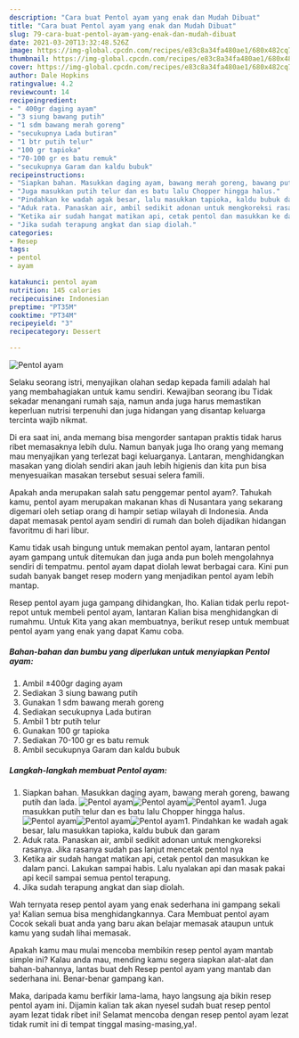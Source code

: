 ```yaml
---
description: "Cara buat Pentol ayam yang enak dan Mudah Dibuat"
title: "Cara buat Pentol ayam yang enak dan Mudah Dibuat"
slug: 79-cara-buat-pentol-ayam-yang-enak-dan-mudah-dibuat
date: 2021-03-20T13:32:48.526Z
image: https://img-global.cpcdn.com/recipes/e83c8a34fa480ae1/680x482cq70/pentol-ayam-foto-resep-utama.jpg
thumbnail: https://img-global.cpcdn.com/recipes/e83c8a34fa480ae1/680x482cq70/pentol-ayam-foto-resep-utama.jpg
cover: https://img-global.cpcdn.com/recipes/e83c8a34fa480ae1/680x482cq70/pentol-ayam-foto-resep-utama.jpg
author: Dale Hopkins
ratingvalue: 4.2
reviewcount: 14
recipeingredient:
- " 400gr daging ayam"
- "3 siung bawang putih"
- "1 sdm bawang merah goreng"
- "secukupnya Lada butiran"
- "1 btr putih telur"
- "100 gr tapioka"
- "70-100 gr es batu remuk"
- "secukupnya Garam dan kaldu bubuk"
recipeinstructions:
- "Siapkan bahan. Masukkan daging ayam, bawang merah goreng, bawang putih dan lada."
- "Juga masukkan putih telur dan es batu lalu Chopper hingga halus."
- "Pindahkan ke wadah agak besar, lalu masukkan tapioka, kaldu bubuk dan garam"
- "Aduk rata. Panaskan air, ambil sedikit adonan untuk mengkoreksi rasanya. Jika rasanya sudah pas lanjut mencetak pentol nya"
- "Ketika air sudah hangat matikan api, cetak pentol dan masukkan ke dalam panci. Lakukan sampai habis. Lalu nyalakan api dan masak pakai api kecil sampai semua pentol terapung."
- "Jika sudah terapung angkat dan siap diolah."
categories:
- Resep
tags:
- pentol
- ayam

katakunci: pentol ayam 
nutrition: 145 calories
recipecuisine: Indonesian
preptime: "PT35M"
cooktime: "PT34M"
recipeyield: "3"
recipecategory: Dessert

---
```



![Pentol ayam](https://img-global.cpcdn.com/recipes/e83c8a34fa480ae1/680x482cq70/pentol-ayam-foto-resep-utama.jpg)

Selaku seorang istri, menyajikan olahan sedap kepada famili adalah hal yang membahagiakan untuk kamu sendiri. Kewajiban seorang ibu Tidak sekadar menangani rumah saja, namun anda juga harus memastikan keperluan nutrisi terpenuhi dan juga hidangan yang disantap keluarga tercinta wajib nikmat.

Di era  saat ini, anda memang bisa mengorder santapan praktis tidak harus ribet memasaknya lebih dulu. Namun banyak juga lho orang yang memang mau menyajikan yang terlezat bagi keluarganya. Lantaran, menghidangkan masakan yang diolah sendiri akan jauh lebih higienis dan kita pun bisa menyesuaikan masakan tersebut sesuai selera famili. 



Apakah anda merupakan salah satu penggemar pentol ayam?. Tahukah kamu, pentol ayam merupakan makanan khas di Nusantara yang sekarang digemari oleh setiap orang di hampir setiap wilayah di Indonesia. Anda dapat memasak pentol ayam sendiri di rumah dan boleh dijadikan hidangan favoritmu di hari libur.

Kamu tidak usah bingung untuk memakan pentol ayam, lantaran pentol ayam gampang untuk ditemukan dan juga anda pun boleh mengolahnya sendiri di tempatmu. pentol ayam dapat diolah lewat berbagai cara. Kini pun sudah banyak banget resep modern yang menjadikan pentol ayam lebih mantap.

Resep pentol ayam juga gampang dihidangkan, lho. Kalian tidak perlu repot-repot untuk membeli pentol ayam, lantaran Kalian bisa menghidangkan di rumahmu. Untuk Kita yang akan membuatnya, berikut resep untuk membuat pentol ayam yang enak yang dapat Kamu coba.

<!--inarticleads1-->

##### Bahan-bahan dan bumbu yang diperlukan untuk menyiapkan Pentol ayam:

1. Ambil  ±400gr daging ayam
1. Sediakan 3 siung bawang putih
1. Gunakan 1 sdm bawang merah goreng
1. Sediakan secukupnya Lada butiran
1. Ambil 1 btr putih telur
1. Gunakan 100 gr tapioka
1. Sediakan 70-100 gr es batu remuk
1. Ambil secukupnya Garam dan kaldu bubuk




<!--inarticleads2-->

##### Langkah-langkah membuat Pentol ayam:

1. Siapkan bahan. Masukkan daging ayam, bawang merah goreng, bawang putih dan lada.
<img src="https://img-global.cpcdn.com/steps/8045a0f4a3c8becd/160x128cq70/pentol-ayam-langkah-memasak-1-foto.jpg" alt="Pentol ayam"><img src="https://img-global.cpcdn.com/steps/7ffee48da0ae2f7e/160x128cq70/pentol-ayam-langkah-memasak-1-foto.jpg" alt="Pentol ayam"><img src="https://img-global.cpcdn.com/steps/617fe1d13c58d057/160x128cq70/pentol-ayam-langkah-memasak-1-foto.jpg" alt="Pentol ayam">1. Juga masukkan putih telur dan es batu lalu Chopper hingga halus.
<img src="https://img-global.cpcdn.com/steps/f197ef811cf5bb42/160x128cq70/pentol-ayam-langkah-memasak-2-foto.jpg" alt="Pentol ayam"><img src="https://img-global.cpcdn.com/steps/12be9dbd94c418bc/160x128cq70/pentol-ayam-langkah-memasak-2-foto.jpg" alt="Pentol ayam"><img src="https://img-global.cpcdn.com/steps/73d80b752e254b2c/160x128cq70/pentol-ayam-langkah-memasak-2-foto.jpg" alt="Pentol ayam">1. Pindahkan ke wadah agak besar, lalu masukkan tapioka, kaldu bubuk dan garam
1. Aduk rata. Panaskan air, ambil sedikit adonan untuk mengkoreksi rasanya. Jika rasanya sudah pas lanjut mencetak pentol nya
1. Ketika air sudah hangat matikan api, cetak pentol dan masukkan ke dalam panci. Lakukan sampai habis. Lalu nyalakan api dan masak pakai api kecil sampai semua pentol terapung.
1. Jika sudah terapung angkat dan siap diolah.




Wah ternyata resep pentol ayam yang enak sederhana ini gampang sekali ya! Kalian semua bisa menghidangkannya. Cara Membuat pentol ayam Cocok sekali buat anda yang baru akan belajar memasak ataupun untuk kamu yang sudah lihai memasak.

Apakah kamu mau mulai mencoba membikin resep pentol ayam mantab simple ini? Kalau anda mau, mending kamu segera siapkan alat-alat dan bahan-bahannya, lantas buat deh Resep pentol ayam yang mantab dan sederhana ini. Benar-benar gampang kan. 

Maka, daripada kamu berfikir lama-lama, hayo langsung aja bikin resep pentol ayam ini. Dijamin kalian tak akan nyesel sudah buat resep pentol ayam lezat tidak ribet ini! Selamat mencoba dengan resep pentol ayam lezat tidak rumit ini di tempat tinggal masing-masing,ya!.

